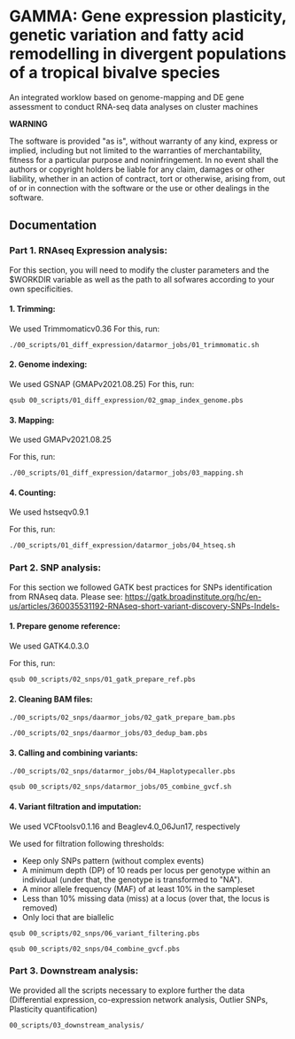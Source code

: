 # GAMMA: Gene expression plasticity, genetic variation and fatty acid remodelling in divergent populations of a tropical bivalve species

An integrated worklow based on genome-mapping and DE gene assessment to conduct RNA-seq data analyses on cluster machines


**WARNING**

The software is provided "as is", without warranty of any kind, express or implied, including but not limited to the warranties of merchantability, fitness for a particular purpose and noninfringement. In no event shall the authors or copyright holders be liable for any claim, damages or other liability, whether in an action of contract, tort or otherwise, arising from, out of or in connection with the software or the use or other dealings in the software.


## Documentation

### Part 1. RNAseq Expression analysis:


For this section, you will need to modify the cluster parameters and the $WORKDIR variable as well as the path to all sofwares according to your own specificities.


#### 1. Trimming:

We used Trimmomaticv0.36
For this, run:

```shell
./00_scripts/01_diff_expression/datarmor_jobs/01_trimmomatic.sh
```


#### 2. Genome indexing:

We used GSNAP (GMAPv2021.08.25)
For this, run:

```shell
qsub 00_scripts/01_diff_expression/02_gmap_index_genome.pbs
```


#### 3. Mapping:

We used GMAPv2021.08.25

For this, run:

```shell
./00_scripts/01_diff_expression/datarmor_jobs/03_mapping.sh
```

#### 4. Counting:

We used hstseqv0.9.1

For this, run:

```shell
./00_scripts/01_diff_expression/datarmor_jobs/04_htseq.sh
```

### Part 2. SNP analysis:

For this section we followed GATK best practices for SNPs identification from RNAseq data. Please see: https://gatk.broadinstitute.org/hc/en-us/articles/360035531192-RNAseq-short-variant-discovery-SNPs-Indels-

#### 1. Prepare genome reference:

We used GATK4.0.3.0

For this, run:

```shell
qsub 00_scripts/02_snps/01_gatk_prepare_ref.pbs
```

#### 2. Cleaning BAM files:

```shell
./00_scripts/02_snps/daarmor_jobs/02_gatk_prepare_bam.pbs
```

```shell
./00_scripts/02_snps/daarmor_jobs/03_dedup_bam.pbs
```

#### 3. Calling and combining variants:

```shell
./00_scripts/02_snps/datarmor_jobs/04_Haplotypecaller.pbs
```

```shell
qsub 00_scripts/02_snps/datarmor_jobs/05_combine_gvcf.sh
```

#### 4. Variant filtration and imputation:

We used VCFtoolsv0.1.16 and Beaglev4.0_06Jun17, respectively

We used for filtration following thresholds:
* Keep only SNPs pattern (without complex events)
* A minimum depth (DP) of 10 reads per locus per genotype within an individual (under that, the genotype is transformed to "NA").
* A minor allele frequency (MAF) of at least 10% in the sampleset
* Less than 10% missing data (miss) at a locus (over that, the locus is removed)
* Only loci that are biallelic
 

```shell
qsub 00_scripts/02_snps/06_variant_filtering.pbs
```
 
 ```shell
qsub 00_scripts/02_snps/04_combine_gvcf.pbs
```
 
### Part 3. Downstream analysis:

We provided all the scripts necessary to explore further the data (Differential expression, co-expression network analysis, Outlier SNPs, Plasticity quantification)


```shell
00_scripts/03_downstream_analysis/
```
